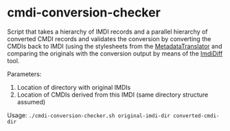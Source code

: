 # cmdi-conversion-checker
Script that takes a hierarchy of IMDI records and a parallel hierarchy of converted CMDI
records and validates the conversion by converting the CMDIs back to IMDI (using the
stylesheets from the [MetadataTranslator](https://github.com/TheLanguageArchive/MetadataTranslator) and comparing the originals with the conversion
output by means of the [ImdiDiff](https://github.com/TheLanguageArchive/ImdiDiff) tool.

Parameters:

1. Location of directory with original IMDIs
2. Location of CMDIs derived from this IMDI (same directory structure assumed)

Usage: `./cmdi-conversion-checker.sh original-imdi-dir converted-cmdi-dir`
